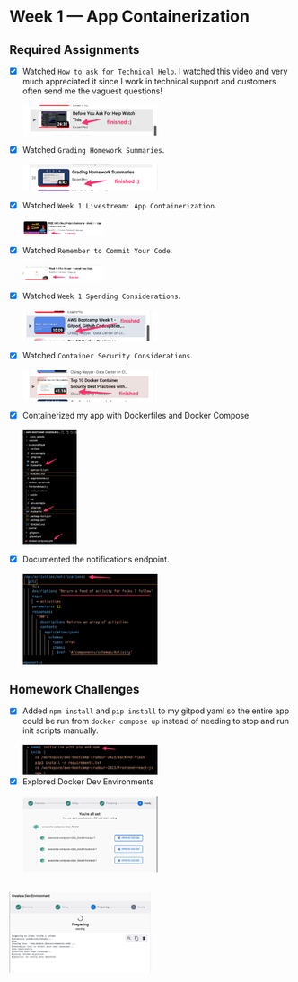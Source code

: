 # Week 1 — App Containerization

## Required Assignments
- [x] Watched `How to ask for Technical Help`. I watched this video and very much appreciated it since I work in technical support and customers often send me the vaguest questions!<br><br><img src="/journal/images/week1-technical-help.png"  width=50% height=50%>
- [x] Watched `Grading Homework Summaries`.<br><br><img src="/journal/images/week1-grading.png"  width=50% height=50%>
- [x] Watched `Week 1 Livestream: App Containerization`.<br><br><img src="/journal/images/week1-livestream.png"  width=30% height=30%>
- [x] Watched `Remember to Commit Your Code`.<br><br><img src="/journal/images/week1-commit-code.png"  width=30% height=30%> 
- [x] Watched `Week 1 Spending Considerations`.<br><br><img src="/journal/images/week1-spending.png"  width=50% height=50%>
- [x] Watched `Container Security Considerations`.<br><br><img src="/journal/images/week1-container-security.png"  width=50% height=50%>
- [x] Containerized my app with Dockerfiles and Docker Compose<br><br><img src="/journal/images/week1-dockerize-app.png"  width=20% height=20%>
- [x] Documented the notifications endpoint.<br><br><img src="/journal/images/week1-notifications-api.png"  width=50% height=50%>


## Homework Challenges 
- [x] Added `npm install` and `pip install` to my gitpod yaml so the entire app could be run from `docker compose up` instead of needing to stop and run init scripts manually.<br><br><img src="/journal/images/week1-npm-pip.png"  width=50% height=50%>
- [x] Explored Docker Dev Environments<br><br><img src="/journal/images/week1-docker-dev-envs.png"  width=50% height=50%><br><br>
<img src="/journal/images/week1-docker-dev-envs-2.png"  width=50% height=50%>